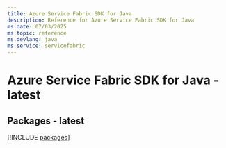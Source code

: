```yaml
---
title: Azure Service Fabric SDK for Java
description: Reference for Azure Service Fabric SDK for Java
ms.date: 07/03/2025
ms.topic: reference
ms.devlang: java
ms.service: servicefabric
---
```

# Azure Service Fabric SDK for Java - latest
## Packages - latest
[!INCLUDE [packages](service-fabric-index.md)]
